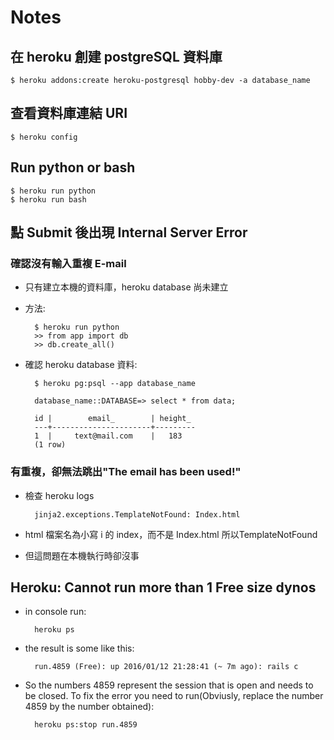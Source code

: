 # **Notes**

## 在 heroku 創建 postgreSQL 資料庫

    $ heroku addons:create heroku-postgresql hobby-dev -a database_name

## 查看資料庫連結 URI

    $ heroku config

## Run python or bash

    $ heroku run python
    $ heroku run bash

## 點 Submit 後出現 Internal Server Error

### 確認沒有輸入重複 E-mail

* 只有建立本機的資料庫，heroku database 尚未建立

* 方法:

        $ heroku run python
        >> from app import db
        >> db.create_all()

* 確認 heroku database 資料:

        $ heroku pg:psql --app database_name
        
        database_name::DATABASE=> select * from data;

        id |        email_        | height_
        ---+----------------------+---------
        1  |     text@mail.com    |   183
        (1 row)

### 有重複，卻無法跳出"The email has been used!"

* 檢查 heroku logs

        jinja2.exceptions.TemplateNotFound: Index.html

* html 檔案名為小寫 i 的 index，而不是 Index.html
所以TemplateNotFound
* 但這問題在本機執行時卻沒事

## Heroku: Cannot run more than 1 Free size dynos

* in console run:

        heroku ps

* the result is some like this:

        run.4859 (Free): up 2016/01/12 21:28:41 (~ 7m ago): rails c

* So the numbers 4859 represent the session that is open and needs to be closed. To fix the error you need to run(Obviusly, replace the number 4859 by the number obtained):

        heroku ps:stop run.4859
